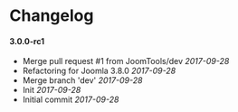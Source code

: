 # Changelog

#### 3.0.0-rc1

* Merge pull request #1 from JoomTools/dev *2017-09-28*
* Refactoring for Joomla 3.8.0 *2017-09-28*
* Merge branch 'dev' *2017-09-28*
* Init *2017-09-28*
* Initial commit *2017-09-28*
